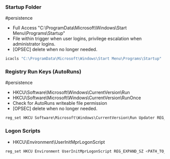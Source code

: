 ### Startup Folder
#persistence 
- Full Access "C:\ProgramData\Microsoft\Windows\Start Menu\Programs\Startup"
- File within trigger when user logins, privilege escalation when administrator logins.
- [OPSEC] delete when no longer needed.
```powershell
icacls "C:\ProgramData\Microsoft\Windows\Start Menu\Programs\Startup"
```
### Registry Run Keys (AutoRuns)
#persistence
- HKCU\Software\Microsoft\Windows\CurrentVersion\Run 
- HKCU\Software\Microsoft\Windows\CurrentVersion\RunOnce
- Check for AutoRuns writeable file permission
-  [OPSEC] delete when no longer needed.
```powershell
reg_set HKCU Software\Microsoft\Windows\CurrentVersion\Run Updater REG_EXPAND_SZ <PATH_TO_PAYLOAD>
```
### Logon Scripts
- HKCU\Environment\UserInitMprLogonScript
```powershell
reg_set HKCU Environment UserInitMprLogonScript REG_EXPAND_SZ <PATH_TO_PAYLOAD>
```